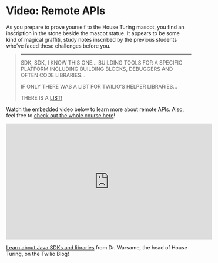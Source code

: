 # Video: Remote APIs

As you prepare to prove yourself to the House Turing mascot, you find an inscription in the stone beside the mascot statue. It appears to be some kind of magical graffiti, study notes inscribed by the previous students who’ve faced these challenges before you.

<blockquote>
<hr/>
<p>
SDK, SDK, I KNOW THIS ONE… BUILDING TOOLS FOR A SPECIFIC PLATFORM INCLUDING BUILDING BLOCKS, DEBUGGERS AND OFTEN CODE LIBRARIES...
</p>

<p>
IF ONLY THERE WAS A LIST FOR TWILIO’S HELPER LIBRARIES… 
</p>

<p>
THERE IS A <a href="HTTPS://WWW.TWILIO.COM/DOCS/LIBRARIES" target="blank" rel="noreferrer noopener">LIST!</a>
</p>
</blockquote>

Watch the embedded video below to learn more about remote APIs. Also, feel free to [check out the whole course here](https://www.youtube.com/watch?v=GZvSYJDk-us)!

<iframe 
  width="560" height="315" 
  src="https://www.youtube.com/embed/GZvSYJDk-us?start=775" 
  frameborder="0" allowfullscreen>
</iframe>

[Learn about Java SDKs and libraries](https://www.twilio.com/blog/java-sdks-libraries) from Dr. Warsame, the head of House Turing, on the Twilio Blog!
